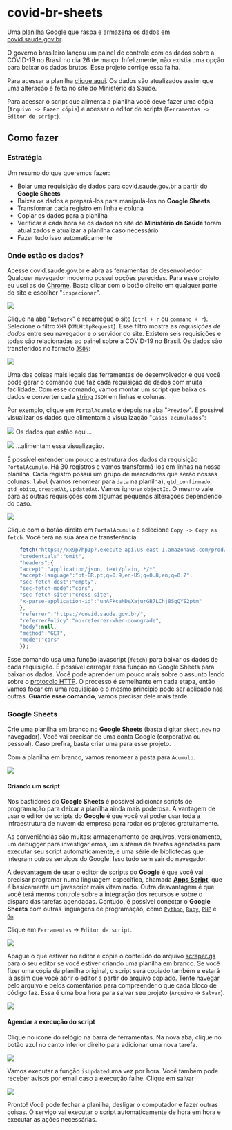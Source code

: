 # covid-br-sheets
Uma [planilha Google](https://docs.google.com/spreadsheets/d/1vSxIPmqUbYTyLLM4eNddfU6CT2loAcWVQ0NX-gItceU/edit#gid=0) que raspa e armazena os dados em [covid.saude.gov.br](https://covid.saude.gov.br).

O governo brasileiro lançou um painel de controle com os dados sobre a COVID-19 no Brasil no dia 26 de março. Infelizmente, não existia uma opção para baixar os dados brutos. Esse projeto corrige essa falha.

Para acessar a planilha [clique aqui](https://docs.google.com/spreadsheets/d/1vSxIPmqUbYTyLLM4eNddfU6CT2loAcWVQ0NX-gItceU/edit#gid=0). Os dados são atualizados assim que uma alteração é feita no site do Ministério da Saúde.

Para acessar o script que alimenta a planilha você deve fazer uma cópia (`Arquivo -> Fazer cópia`) e acessar o editor de scripts (`Ferramentas -> Editor de script`).

## Como fazer

### Estratégia
Um resumo do que queremos fazer:
 - Bolar uma requisição de dados para covid.saude.gov.br a partir do **Google Sheets**
 - Baixar os dados e prepará-los para manipulá-los no **Google Sheets**
 - Transformar cada registro em linha e coluna 
 - Copiar os dados para a planilha 
 - Verificar a cada hora se os dados no site do **Ministério da Saúde** foram atualizados e atualizar a planilha caso necessário
 - Fazer tudo isso automaticamente

### Onde estão os dados?
Acesse covid.saude.gov.br e abra as ferramentas de desenvolvedor. Qualquer navegador moderno possui opções parecidas. Para esse projeto, eu usei as do [Chrome](https://www.google.com/chrome/). Basta clicar com o botão direito em qualquer parte do site e escolher "`inspecionar`".

![](images/screenshot1.png)

Clique na aba "`Network`" e recarregue o site (`ctrl + r` ou `command + r`). Selecione o filtro `XHR` (`XMLHttpRequest`). Esse filtro mostra as *requisições de dados* entre seu navegador e o servidor do site. Existem seis requisições e todas são relacionadas ao painel sobre a COVID-19 no Brasil. Os dados são transferidos no formato [`JSON`](https://pt.wikipedia.org/wiki/JSON):

![](images/screenshot2.png)

Uma das coisas mais legais das ferramentas de desenvolvedor é que você pode gerar o comando que faz cada requisição de dados com muita facilidade. Com esse comando, vamos montar um script que baixa os dados e converter cada [string](https://pt.wikipedia.org/wiki/Cadeia_de_caracteres) `JSON` em linhas e colunas.

Por exemplo, clique em `PortalAcumulo` e depois na aba "`Preview`". É possível visualizar os dados que alimentam a visualização "`Casos acumulados`":

![](images/screenshot3.png)
Os dados que estão aqui...

![](images/screenshot4.png)
...alimentam essa visualização.

É possível entender um pouco a estrutura dos dados da requisição `PortalAcumulo`.  Há 30 registros e vamos transformá-los em linhas na nossa planilha. Cada registro possui um grupo de marcadores que serão nossas colunas: `label` (vamos renomear para `data` na planilha), `qtd_confirmado`, `qtd_obito`, `createdAt`, `updatedAt`.  Vamos ignorar `objectId`. O mesmo vale para as outras requisições com algumas pequenas alterações dependendo do caso.

![](images/screenshot5.png)

Clique com o botão direito em `PortalAcumulo` e selecione `Copy -> Copy as fetch`. Você terá na sua área de transferência:

```javascript
    fetch("https://xx9p7hp1p7.execute-api.us-east-1.amazonaws.com/prod/PortalAcumulo", {
    "credentials":"omit",
    "headers":{
    "accept":"application/json, text/plain, */*",
    "accept-language":"pt-BR,pt;q=0.9,en-US;q=0.8,en;q=0.7",
    "sec-fetch-dest":"empty",
    "sec-fetch-mode":"cors",
    "sec-fetch-site":"cross-site",
    "x-parse-application-id":"unAFkcaNDeXajurGB7LChj8SgQYS2ptm"
    },
    "referrer":"https://covid.saude.gov.br/",
    "referrerPolicy":"no-referrer-when-downgrade",
    "body":null,
    "method":"GET",
    "mode":"cors"
    });
```
Esse comando usa uma função javascript (`fetch`) para baixar os dados de cada requisição. É possível carregar essa função no Google Sheets para baixar os dados. Você pode aprender um pouco mais sobre o assunto lendo sobre o [protocolo HTTP](https://developer.mozilla.org/en-US/docs/Web/HTTP/Basics_of_HTTP). O processo é semelhante em cada etapa, então vamos focar em uma requisição e o mesmo princípio pode ser aplicado nas outras. **Guarde esse comando**, vamos precisar dele mais tarde.

 ### Google Sheets
 Crie uma planilha em branco no **Google Sheets** (basta digitar [`sheet.new`](https://sheet.new) no navegador). Você vai precisar de uma conta Google (corporativa ou pessoal). Caso prefira, basta criar uma para esse projeto.

Com a planilha em branco, vamos renomear a pasta para `Acumulo`. 

![](images/screenshot6.png)

#### Criando um script

Nos bastidores do **Google Sheets** é possível adicionar scripts de programação para deixar a planilha ainda mais poderosa. A vantagem de usar o editor de scripts do **Google** é que você vai poder usar toda a infraestrutura de nuvem da empresa para rodar os projetos gratuitamente. 

As conveniências são muitas: armazenamento de arquivos, versionamento, um debugger para investigar erros, um sistema de tarefas agendadas para executar seu script automaticamente, e uma série de bibliotecas que integram outros serviços do Google. Isso tudo sem sair do navegador. 

A desvantagem de usar o editor de scripts do **Google** é que você vai precisar programar numa linguagem específica, chamada **[Apps Script](https://developers.google.com/apps-script)**, que é basicamente um javascript mais vitaminado. Outra desvantagem é que você terá menos controle sobre a integração dos recursos e sobre o disparo das tarefas agendadas. Contudo, é possível conectar o **Google Sheets** com outras linguagens de programação, como [`Python`](https://developers.google.com/sheets/api/quickstart/python), [`Ruby`](https://developers.google.com/sheets/api/quickstart/ruby), [`PHP`](https://developers.google.com/sheets/api/quickstart/php) e [`Go`](https://developers.google.com/sheets/api/quickstart/go).

Clique em `Ferramentas` -> `Editor de script`. 

![](images/screenshot7.png)

Apague o que estiver no editor e copie o conteúdo do arquivo [scraper.gs](https://github.com/mtrpires/covid-br-sheets/blob/master/scraper.gs) para o seu editor se você estiver criando uma planilha em branco. Se você fizer uma cópia da planilha original, o script será copiado também e estará lá assim que você abrir o editor a partir do arquivo copiado. Tente navegar pelo arquivo e pelos comentários para compreender o que cada bloco de código faz. Essa é uma boa hora para salvar seu projeto (`Arquivo` -> `Salvar`).

![](images/screenshot8.png)

#### Agendar a execução do script
Clique no ícone do relógio na barra de ferramentas. Na nova aba, clique no botão azul no canto inferior direito para adicionar uma nova tarefa. 

![](images/screenshot9.png)

Vamos executar a função `isUpdated`uma vez por hora. Você também pode receber avisos por email caso a execução falhe. Clique em salvar

![](images/screenshot10.png)

Pronto! Você pode fechar a planilha, desligar o computador e fazer outras coisas. O serviço vai executar o script automaticamente de hora em hora e executar as ações necessárias.

